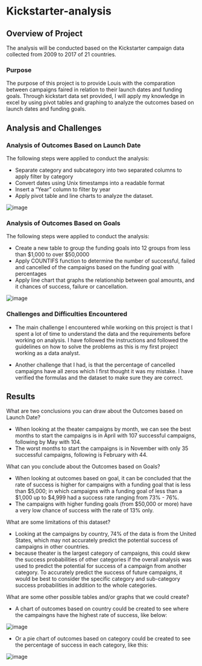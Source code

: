 # Kickstarter-analysis

## Overview of Project
The analysis will be conducted based on the Kickstarter campaign data collected from 2009 to 2017 of 21 countries.

### Purpose
The purpose of this project is to provide Louis with the comparation between campaigns faired in relation to their launch dates and funding goals. Through kickstart data set provided, I will apply my knowledge in excel by using pivot tables and graphing to analyze the outcomes based on launch dates and funding goals.

## Analysis and Challenges

### Analysis of Outcomes Based on Launch Date
The following steps were applied to conduct the analysis:
* Separate category and subcategory into two separated columns to apply filter by category
* Convert dates using Unix timestamps into a readable format
* Insert a “Year” column to filter by year
* Apply pivot table and line charts to analyze the dataset.

![image](https://user-images.githubusercontent.com/100484606/158025850-19701e47-02d6-4673-9372-1abf910dc39a.png)

### Analysis of Outcomes Based on Goals
The following steps were applied to conduct the analysis:
* Create a new table to group the funding goals into 12 groups from less than $1,000 to over $50,0000
* Apply COUNTIFS function to determine the number of successful, failed and cancelled of the campaigns based on the funding goal with percentages
* Apply line chart that graphs the relationship between goal amounts, and it chances of success, failure or cancellation.

![image](https://user-images.githubusercontent.com/100484606/158029648-7f93372c-0cc7-47de-9cbe-52a7a6ba8261.png)

### Challenges and Difficulties Encountered
* The main challenge I encountered while working on this project is that I spent a lot of time to understand the data and the requirements before working on analysis. I have followed the instructions and followed the guidelines on how to solve the problems as this is my first project working as a data analyst.

* Another challenge that I had, is that the percentage of cancelled campaigns have all zeros which I first thought it was my mistake. I have verified the formulas and the dataset to make sure they are correct.

## Results

What are two conclusions you can draw about the Outcomes based on Launch Date?
* When looking at the theater campaigns by month, we can see the best months to start the campaigns is in April with 107 successful campaigns, following by May with 104.
* The worst months to start the campaigns is in November with only 35 successful campaigns, following is February with 44.

What can you conclude about the Outcomes based on Goals?
* When looking at outcomes based on goal, it can be concluded that the rate of success is higher for campaigns with a funding goal that is less than $5,000; in which campaigns with a funding goal of less than a $1,000 up to $4,999 had a success rate ranging from 73% - 76%.
* The campaigns with higher funding goals (from $50,000 or more) have a very low chance of success with the rate of 13% only.

What are some limitations of this dataset?
* Looking at the campaigns by country, 74% of the data is from the United States, which may not accurately predict the potential success of campaigns in other countries.
* because theater is the largest category of campaigns, this could skew the success probabilities of other categories if the overall analysis was used to predict the potential for success of a campaign from another category. To accurately predict the success of future campaigns, it would be best to consider the specific category and sub-category success probabilities in addition to the whole categories.

What are some other possible tables and/or graphs that we could create?
* A chart of outcomes based on country could be created to see where the campaingns have the highest rate of success, like below:

![image](https://user-images.githubusercontent.com/100484606/158029782-c3f10c9a-505a-424f-b0d8-1bc9fae0b576.png)

* Or a pie chart of outcomes based on category could be created to see the percentage of success in each category, like this:

![image](https://user-images.githubusercontent.com/100484606/158029794-6741b451-8efa-46a8-b956-4f3d863f8d80.png)


